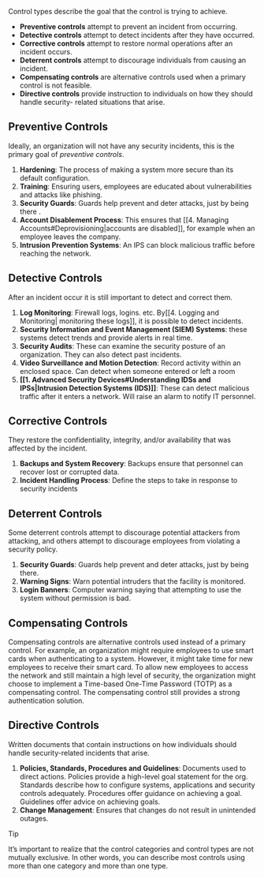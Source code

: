 Control types describe the goal that the control is trying to achieve.

* **Preventive controls** attempt to prevent an incident from occurring. 
* **Detective controls** attempt to detect incidents after they have occurred. 
* **Corrective controls** attempt to restore normal operations after an incident occurs. 
* **Deterrent controls** attempt to discourage individuals from causing an incident. 
* **Compensating controls** are alternative controls used when a primary control is not feasible. 
* **Directive controls** provide instruction to individuals on how they should handle security- related situations that arise.

## Preventive Controls
Ideally, an organization will not have any security incidents, this is the primary goal of *preventive controls*.

1. **Hardening**: The process of making a system more secure than its default configuration. 
2. **Training**: Ensuring users, employees are educated about vulnerabilities and  attacks like phishing.
3. **Security Guards**: Guards help prevent and deter attacks, just by being there .
4. **Account Disablement Process**: This ensures that [[4. Managing Accounts#Deprovisioning|accounts are disabled]], for example when an employee leaves the company. 
5. **Intrusion Prevention Systems**:  An IPS can block malicious traffic before reaching the network.

## Detective Controls
After an incident occur it is still important to detect and correct them. 

1. **Log Monitoring**: Firewall logs, logins. etc. By[[4. Logging and Monitoring| monitoring these logs]], it is possible to detect incidents.
2. **Security Information and Event Management (SIEM) Systems**: these systems detect trends and provide alerts in real time. 
3. **Security Audits**: These can examine the security posture of an organization. They can also detect past incidents.
4. **Video Surveillance and Motion Detection**: Record activity within an enclosed space. Can detect when someone entered or left a room
5. **[[1. Advanced Security Devices#Understanding IDSs and IPSs|Intrusion Detection Systems (IDS)]]**: These can detect malicious traffic after it enters a network. Will raise an alarm to notify IT personnel.

## Corrective Controls
They restore the confidentiality, integrity, and/or availability that was affected by the incident.

1. **Backups and System Recovery**: Backups ensure that personnel can recover lost or corrupted data. 
2. **Incident Handling Process**: Define the steps to take in response to security incidents

## Deterrent Controls

Some deterrent controls attempt to discourage potential attackers from attacking, and others attempt to discourage employees from violating a security policy.

1. **Security Guards**: Guards help prevent and deter attacks, just by being there.
2. **Warning Signs**: Warn potential intruders that the facility is monitored. 
3. **Login Banners**: Computer warning saying that attempting to use the system without permission is bad.

## Compensating Controls

Compensating controls are alternative controls used instead of a primary control. For example, an organization might require employees to use smart cards when authenticating to a system. However, it might take time for new employees to receive their smart card. To allow new employees to access the network and still maintain a high level of security, the organization might choose to implement a Time-based One-Time Password (TOTP) as a compensating control. The compensating control still provides a strong authentication solution.

## Directive Controls

Written documents that contain instructions on how individuals should handle security-related incidents that arise. 

1. **Policies, Standards, Procedures and Guidelines**: Documents used to direct actions. Policies provide a high-level goal statement for the org. Standards describe how to configure systems, applications and security controls adequately. Procedures offer guidance on achieving a goal. Guidelines offer advice on achieving goals.
2. **Change Management**: Ensures that changes do not result in unintended outages. 

> [!TIP]
> It’s important to realize that the control categories and control types are not mutually exclusive. In other words, you can describe most controls using more than one category and more than one type.